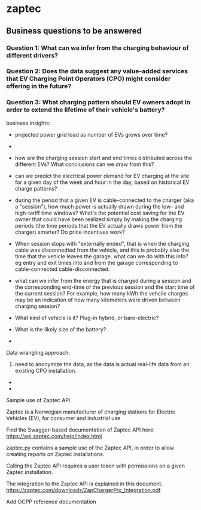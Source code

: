 # zaptec

## Business questions to be answered

### Question 1:  What can we infer from the charging behaviour of different drivers?

### Question 2:  Does the data suggest any value-added services that EV Charging Point Operators (CPO) might consider offering in the future?

### Question 3:  What charging pattern should EV owners adopt in order to extend the lifetime of their vehicle's battery?






business insights:
- projected power grid load as number of EVs grows over time?
- 
- how are the charging session start and end times distributed across the different EVs?  What conclusions can we draw from this?

- can we predict the electrical power demand for EV charging at the site for a given day of the week and hour in the day, based on historical EV charge patterns?

- during the period that a given EV is cable-connected to the charger (aka a "session"), how much power is actually drawn during the low- and high-tariff time windows?  What's the potential cost saving for the EV owner that could have been realized simply by making the charging periods (the time periods that the EV actually draws power from the charger) smarter?  Do price incentives work?

- When session stops with "externally ended", that is when the charging cable was disconnedted from the vehicle, and this is probably also the time that the vehicle leaves the garage.  what can we do with this info?  eg entry and exit times into and from the garage corresponding to cable-connected cable-disconnected.

- what can we infer from the energy that is charged during a session and the corresponding end-time of the previous session and the start time of the current session?  For example, how many kWh the vehcile charges may be an indication of how many kilometers were driven between charging session?  

- What kind of vehicle is it?  Plug-in hybrid, or bare-electric?

- What is the likely size of the battery?

- 



Data wrangling approach:
1.  need to anonymize the data, as the data is actual real-life data from an existing CPO installation.




- 
- 


Sample use of Zaptec API

Zaptec is a Norwegian manufacturer of charging stations for Electric Vehicles (EV), for consumer and industrial use

Find the Swagger-based documentation of Zaptec API here:  https://api.zaptec.com/help/index.html

zaptec.py contains a sample use of the Zaptec API, in order to allow creating reports on Zaptec installations.

Calling the Zaptec API requires a user token with permissions on a given Zaptec installation.


The integration to the Zaptec API is explained in this document:
https://zaptec.com/downloads/ZapChargerPro_Integration.pdf

Add OCPP reference documentation



